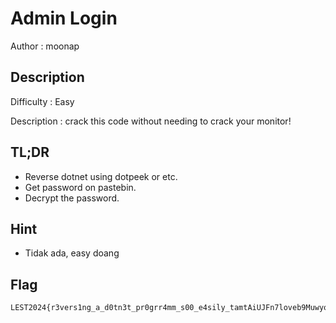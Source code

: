 # Admin Login

Author : moonap

## Description

Difficulty : Easy

Description : crack this code without needing to crack your monitor!

## TL;DR

- Reverse dotnet using dotpeek or etc.
- Get password on pastebin.
- Decrypt the password.

## Hint 

- Tidak ada, easy doang

## Flag

```
LEST2024{r3vers1ng_a_d0tn3t_pr0grr4mm_s00_e4sily_tamtAiUJFn7loveb9Muwyouhg6yjV3_5fea634fb8}
```
